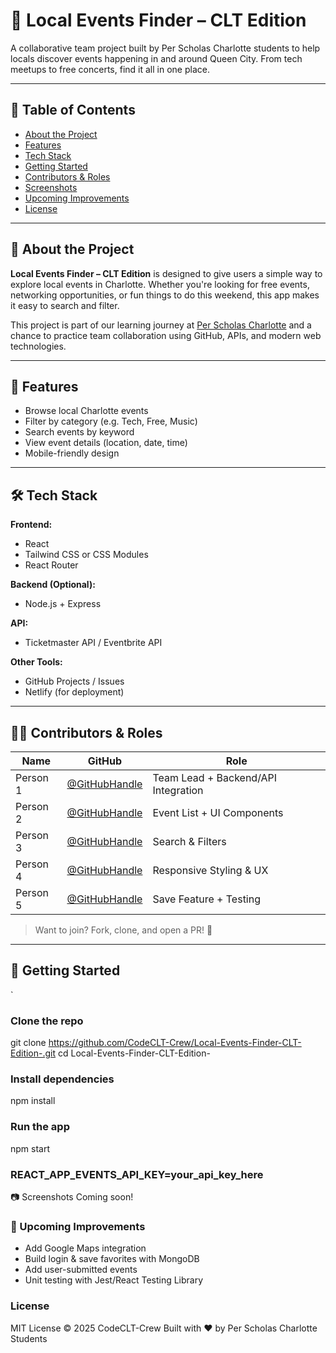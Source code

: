 # 🎉 Local Events Finder – CLT Edition

A collaborative team project built by Per Scholas Charlotte students to help locals discover events happening in and around Queen City. From tech meetups to free concerts, find it all in one place.

---

## 📌 Table of Contents

- [About the Project](#about-the-project)
- [Features](#features)
- [Tech Stack](#tech-stack)
- [Getting Started](#getting-started)
- [Contributors & Roles](#contributors--roles)
- [Screenshots](#screenshots)
- [Upcoming Improvements](#upcoming-improvements)
- [License](#license)

---

## 📖 About the Project

**Local Events Finder – CLT Edition** is designed to give users a simple way to explore local events in Charlotte. Whether you're looking for free events, networking opportunities, or fun things to do this weekend, this app makes it easy to search and filter.

This project is part of our learning journey at [Per Scholas Charlotte](https://perscholas.org/locations/charlotte/) and a chance to practice team collaboration using GitHub, APIs, and modern web technologies.

---

## 🚀 Features

- Browse local Charlotte events
- Filter by category (e.g. Tech, Free, Music)
- Search events by keyword
- View event details (location, date, time)
- Mobile-friendly design

---

## 🛠️ Tech Stack

**Frontend:**
- React
- Tailwind CSS or CSS Modules
- React Router

**Backend (Optional):**
- Node.js + Express

**API:**
- Ticketmaster API / Eventbrite API

**Other Tools:**
- GitHub Projects / Issues
- Netlify (for deployment)

---

## 🧑‍💻 Contributors & Roles

| Name | GitHub | Role |
|------|--------|------|
| Person 1 | [@GitHubHandle](https://github.com/MeronTeweldebrhan) | Team Lead + Backend/API Integration |
| Person 2 | [@GitHubHandle](https://github.com/jcwynde) | Event List + UI Components |
| Person 3 | [@GitHubHandle](https://github.com/username) | Search & Filters |
| Person 4 | [@GitHubHandle](https://github.com/username) | Responsive Styling & UX |
| Person 5 | [@GitHubHandle](https://github.com/username) | Save Feature + Testing |

> Want to join? Fork, clone, and open a PR! 🎯

---

## 🧪 Getting Started

`
### Clone the repo
git clone https://github.com/CodeCLT-Crew/Local-Events-Finder-CLT-Edition-.git
cd Local-Events-Finder-CLT-Edition-

### Install dependencies
npm install

### Run the app
npm start

### REACT_APP_EVENTS_API_KEY=your_api_key_here
📷 Screenshots
Coming soon!

### 🚧 Upcoming Improvements
* Add Google Maps integration
* Build login & save favorites with MongoDB
* Add user-submitted events
* Unit testing with Jest/React Testing Library

### License
MIT License © 2025 CodeCLT-Crew
Built with ❤️ by Per Scholas Charlotte Students

